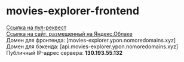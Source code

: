 # movies-explorer-frontend

[Ссылка на пул-реквест](https://github.com/ypongit/movies-explorer-frontend/pull/2)  
[Ссылка на сайт, размещенный на Яндекс.Облаке](http://movies-explorer.ypon.nomoredomains.xyz/)  
Домен для фронтенда: [movies-explorer.ypon.nomoredomains.xyz]  
Домен для бэкенда: [api.movies-explorer.ypon.nomoredomains.xyz]
Публичный IP-адрес сервера: **130.193.55.132** 

